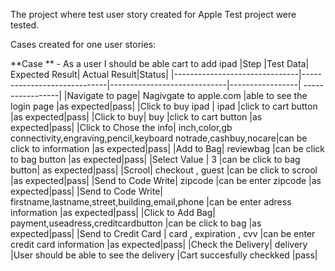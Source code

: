 
The project where test user story created for Apple Test project were tested.

Cases created for one user stories:

**Case ** - As a user I should be able cart to add ipad
|Step                          |Test Data| Expected Result| Actual Result|Status|
|-------------------------------|-----------------------------|-----------------------------|-----------------| -----------------|
|Navigate to page| Nagivgate to apple.com           |able to see the login page            |as expected|pass|
|Click to buy ipad |   ipad       |click to cart button	            |as expected|pass|
|Click to buy|   buy       |click to cart button	            |as expected|pass|
|Click to Chose the info|   inch,color,gb connectivity,engraving,pencil,keyboard notrade,cashbuy,nocare|can be click to information           |as expected|pass|
|Add to Bag|   reviewbag       |can be click to bag button            |as expected|pass|
|Select Value          |   3         |can be click to bag button| as expected|pass|
|Scrool| checkout , guest          |can be click to scrool            |as expected|pass|
|Send to Code Write|   zipcode        |can be enter zipcode            |as expected|pass|
|Send to Code Write|   firstname,lastname,street,building,email,phone       |can be enter adress information            |as expected|pass|
|Click to Add Bag| payment,useadress,creditcardbutton          |can be click to bag            |as expected|pass|
|Send to Credit Card |   card , expiration , cvv       |can be enter credit card information            |as expected|pass|
|Check the Delivery|  delivery |User should be able to see the delivery           |Cart succesfully checkked  |pass|


